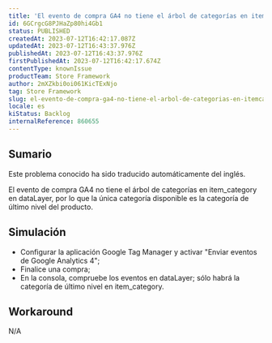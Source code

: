 ```yaml
---
title: 'El evento de compra GA4 no tiene el árbol de categorías en item_category en dataLayer'
id: 6GCrgcG8PJHaZp80hi4Gb1
status: PUBLISHED
createdAt: 2023-07-12T16:42:17.087Z
updatedAt: 2023-07-12T16:43:37.976Z
publishedAt: 2023-07-12T16:43:37.976Z
firstPublishedAt: 2023-07-12T16:42:17.674Z
contentType: knownIssue
productTeam: Store Framework
author: 2mXZkbi0oi061KicTExNjo
tag: Store Framework
slug: el-evento-de-compra-ga4-no-tiene-el-arbol-de-categorias-en-itemcategory-en-datalayer
locale: es
kiStatus: Backlog
internalReference: 860655
---
```


## Sumario

<div class="alert alert-info">
  <p>Este problema conocido ha sido traducido automáticamente del inglés.</p>
</div>


El evento de compra GA4 no tiene el árbol de categorías en item_category en dataLayer, por lo que la única categoría disponible es la categoría de último nivel del producto.


##

## Simulación



- Configurar la aplicación Google Tag Manager y activar "Enviar eventos de Google Analytics 4";
- Finalice una compra;
- En la consola, compruebe los eventos en dataLayer; sólo habrá la categoría de último nivel en item_category.



## Workaround


N/A



